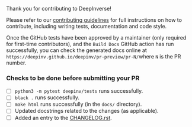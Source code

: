 
Thank you for contributing to DeepInverse!

Please refer to our [contributing guidelines](https://deepinv.github.io/deepinv/contributing.html) for full instructions on how to contribute, including writing tests, documentation and code style.

Once the GitHub tests have been approved by a maintainer (only required for first-time contributors), and the `Build Docs` GitHub action
has run successfully, you can check the generated docs online at `https://deepinv.github.io/deepinv/pr-preview/pr-N/`where `N` is the PR number.

### Checks to be done before submitting your PR

- [ ] `python3 -m pytest deepinv/tests` runs successfully.
- [ ] `black .` runs successfully.
- [ ] `make html` runs successfully (in the `docs/` directory).
- [ ] Updated docstrings related to the changes (as applicable).
- [ ] Added an entry to the [CHANGELOG.rst](../CHANGELOG.rst).

